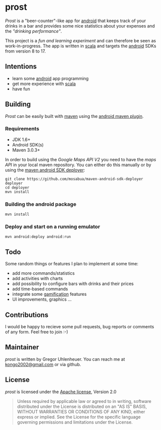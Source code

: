 # prost

*Prost* is a "beer-counter"-like app for [android][android] that keeps track of
your drinks in a bar and provides some nice statistics about your expenses and
the *"drinking performance"*.

This project is a *fun and learning experiment* and can therefore be seen as
work-in-progress. The app is written in [scala][scala] and targets the
[android][android] SDKs from version 8 to 17.


## Intentions

- learn some [android][android] app programming
- get more experience with [scala][scala]
- have fun


## Building

*Prost* can be easily built with [maven][maven] using the [android maven
plugin][plugin].


### Requirements

- JDK 1.6+
- Android SDK(s)
- Maven 3.0.3+

In order to build using the *Google Maps API V2* you need to have the *maps API*
in your local maven repository. You can either do this manually or by using the
[maven android SDK deployer][deployer]:

	git clone https://github.com/mosabua/maven-android-sdk-deployer deployer
	cd deployer
	mvn install


### Building the android package

	mvn install


### Deploy and start on a running emulator

	mvn android:deploy android:run


## Todo

Some random things or features I plan to implement at some time:

- add more commands/statistics
- add activities with charts
- add possibility to configure bars with drinks and their prices
- add time-based commands
- integrate some [gamification][gamification] features
- UI improvements, graphics ...


## Contributions

I would be happy to recieve some pull requests, bug reports or comments of any
form.  Feel free to join :-)


## Maintainer

*prost* is written by Gregor Uhlenheuer. You can reach me at
[kongo2002@gmail.com][mail] or via github.


## License

*prost* is licensed under the [Apache license][apache], Version 2.0

> Unless required by applicable law or agreed to in writing, software
> distributed under the License is distributed on an "AS IS" BASIS,
> WITHOUT WARRANTIES OR CONDITIONS OF ANY KIND, either express or implied.
> See the License for the specific language governing permissions and
> limitations under the License.

[android]: http://android.com
[scala]: http://scala-lang.org
[apache]: http://www.apache.org/licenses/LICENSE-2.0
[mail]: mailto:kongo2002@gmail.com
[gamification]: http://en.wikipedia.org/wiki/Gamification
[maven]: http://maven.apache.org
[plugin]: http://code.google.com/p/maven-android-plugin
[deployer]: https://github.com/mosabua/maven-android-sdk-deployer

<!-- vim: set noet ts=4 sw=4 sts=4 tw=80: -->
